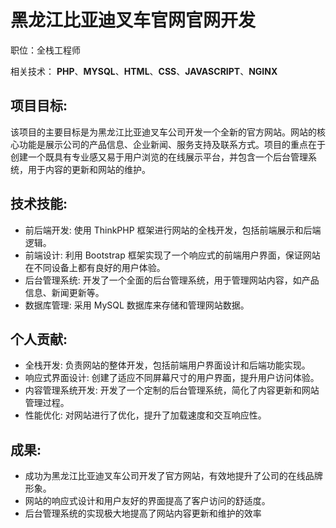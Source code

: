 # 黑龙江比亚迪叉车官网官网开发

职位：全栈工程师

相关技术： **PHP**、**MYSQL**、**HTML**、**CSS**、**JAVASCRIPT**、**NGINX**

## 项目目标:

该项目的主要目标是为黑龙江比亚迪叉车公司开发一个全新的官方网站。网站的核心功能是展示公司的产品信息、企业新闻、服务支持及联系方式。项目的重点在于创建一个既具有专业感又易于用户浏览的在线展示平台，并包含一个后台管理系统，用于内容的更新和网站的维护。

## 技术技能:

- 前后端开发: 使用 ThinkPHP 框架进行网站的全栈开发，包括前端展示和后端逻辑。
- 前端设计: 利用 Bootstrap 框架实现了一个响应式的前端用户界面，保证网站在不同设备上都有良好的用户体验。
- 后台管理系统: 开发了一个全面的后台管理系统，用于管理网站内容，如产品信息、新闻更新等。
- 数据库管理: 采用 MySQL 数据库来存储和管理网站数据。

## 个人贡献:

- 全栈开发: 负责网站的整体开发，包括前端用户界面设计和后端功能实现。
- 响应式界面设计: 创建了适应不同屏幕尺寸的用户界面，提升用户访问体验。
- 内容管理系统开发: 开发了一个定制的后台管理系统，简化了内容更新和网站管理过程。
- 性能优化: 对网站进行了优化，提升了加载速度和交互响应性。

## 成果:

- 成功为黑龙江比亚迪叉车公司开发了官方网站，有效地提升了公司的在线品牌形象。
- 网站的响应式设计和用户友好的界面提高了客户访问的舒适度。
- 后台管理系统的实现极大地提高了网站内容更新和维护的效率
